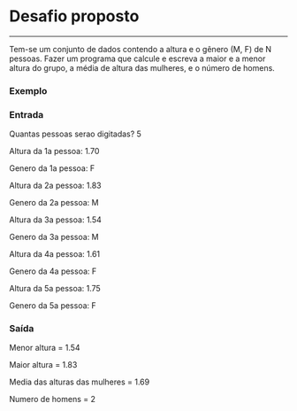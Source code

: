 <h1>Desafio proposto</h1>
<hr>
<p>Tem-se um conjunto de dados contendo a altura e o gênero (M, F) de N pessoas. Fazer um programa que calcule e escreva a maior e a menor altura do grupo, a média de altura das mulheres, e o número de homens. </P>
<h3>Exemplo</h3>
<h3>Entrada</h3>
<p>Quantas pessoas serao digitadas? 5</p>
<p>Altura da 1a pessoa: 1.70</p>
<p>Genero da 1a pessoa: F</p>
<p>Altura da 2a pessoa: 1.83</p>
<p>Genero da 2a pessoa: M</p>
<p>Altura da 3a pessoa: 1.54</p>
<p>Genero da 3a pessoa: M</p>
<p>Altura da 4a pessoa: 1.61</p>
<p>Genero da 4a pessoa: F</p>
<p>Altura da 5a pessoa: 1.75</p>
<p>Genero da 5a pessoa: F</p>
<h3>Saída</h3>
<p>Menor altura = 1.54</p>
<p>Maior altura = 1.83</p>
<p>Media das alturas das mulheres = 1.69</p>
<p>Numero de homens = 2 </p>